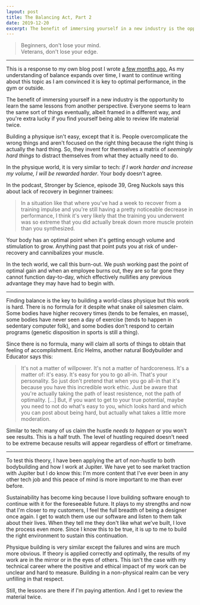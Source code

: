 ```yaml
---
layout: post
title: The Balancing Act, Part 2
date: 2019-12-20
excerpt: The benefit of immersing yourself in a new industry is the opportunity to learn the same lessons from another perspective. Everyone...
---
```


<blockquote class="--larger">
    <p>Beginners, don't lose your mind.
    <br />Veterans, don't lose your edge.</p>
</blockquote>

<hr class="--small">

<div class="note">
    <p>This is a response to my own blog post I wrote <a href="http://helentran.com/thebalancingact">a few months ago.</a> As my understanding of balance expands over time, I want to continue writing about this topic as I am convinced it is key to optimal performance, in the gym or outside.</p>
</div>

The benefit of immersing yourself in a new industry is the opportunity to learn the same lessons from another perspective. Everyone seems to learn the same sort of things eventually, albeit framed in a different way, and you're extra lucky if you find yourself being able to review life material twice.

Building a physique isn't easy, except that it is. People overcomplicate the wrong things and aren't focused on the right thing because the right thing is actually the hard thing. So, they invent for themselves a matrix of _seemingly hard things_ to distract themselves from what they actually need to do.

In the physique world, it is very similar to tech: _if I work harder and increase my volume, I will be rewarded harder_. Your body doesn't agree.

In the podcast, Stronger by Science, episode 39, Greg Nuckols says this about lack of recovery in beginner trainees:

> In a situation like that where you've had a week to recover from a training impulse and you're still having a pretty noticeable decrease in performance, I think it's very likely that the training you underwent was so extreme that you did actually break down more muscle protein than you synthesized.

Your body has an optimal point when it's getting enough volume and stimulation to grow. Anything past that point puts you at risk of under-recovery and cannibalizes your muscle.

In the tech world, we call this burn-out. We push working past the point of optimal gain and when an employee burns out, they are so far gone they cannot function day-to-day, which effectively nullifies any previous advantage they may have had to begin with.

<hr class="--small">

Finding balance is the key to building a world-class physique but this work is hard. There is no formula for it despite what snake oil salesmen claim. Some bodies have higher recovery times (tends to be females, en masse), some bodies have never seen a day of exercise (tends to happen in sedentary computer folk), and some bodies don't respond to certain programs (genetic disposition in sports is still a thing).

Since there is no formula, many will claim all sorts of things to obtain that feeling of accomplishment. Eric Helms, another natural Bodybuilder and Educator says this:

> It's not a matter of willpower. It's not a matter of hardcoreness. It's a matter of: it's easy. It's easy for you to go all-in. That's your personality. So just don't pretend that when you go all-in that it's because you have this incredible work ethic. Just be aware that you're actually taking the path of least resistence, not the path of optimality. [...] But, if you want to get to your true potential, maybe you need to not do what's easy to you, which looks hard and which you can post about being hard, but actually what takes a little more moderation.

Similar to tech: many of us claim the hustle _needs to happen_ or you won't see results. This is a half truth. The level of hustling required doesn't need to be extreme because results will appear regardless of effort or timeframe.

<hr class="--small">

To test this theory, I have been applying the art of _non-hustle_ to both bodybuilding and how I work at Jupiter. We have yet to see market traction with Jupiter but I do know this: I'm more content that I've ever been in any other tech job and this peace of mind is more important to me than ever before.

Sustainability has become king because I love building software enough to continue with it for the foreseeable future. It plays to my strengths and now that I'm closer to my customers, I feel the full breadth of being a designer once again. I get to watch them use our software and listen to them talk about their lives. When they tell me they don't like what we've built, I love the process even more. Since I know this to be true, it is up to me to build the right environment to sustain this continuation.

Physique building is very similar except the failures and wins are much more obvious. If theory is applied correctly and optimally, the results of my work are in the mirror or in the eyes of others. This isn't the case with my technical career where the positive and ethical impact of my work can be unclear and hard to measure. Building in a non-physical realm can be very unfilling in that respect.

Still, the lessons are there if I'm paying attention. And I get to review the material twice.